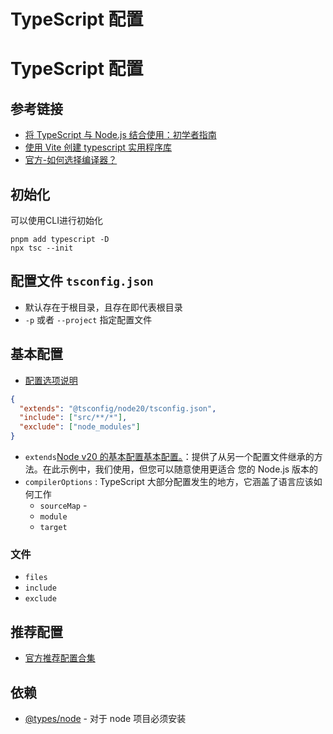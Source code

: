 # TypeScript 配置

# TypeScript 配置

## 参考链接

- [将 TypeScript 与 Node.js 结合使用：初学者指南](https://betterstack.com/community/guides/scaling-nodejs/nodejs-typescript/)
- [使用 Vite 创建 typescript 实用程序库](https://dev.to/vinomanick/create-a-typescript-utility-library-using-vite-916)
- [官方-如何选择编译器？](https://www.typescriptlang.org/docs/handbook/modules/guides/choosing-compiler-options.html#im-writing-a-library)

## 初始化

可以使用CLI进行初始化

```
pnpm add typescript -D
npx tsc --init
```

## 配置文件 `tsconfig.json`

- 默认存在于根目录，且存在即代表根目录
- `-p` 或者 `--project` 指定配置文件

## 基本配置

- [配置选项说明](https://www.typescriptlang.org/tsconfig/)

```json
{
  "extends": "@tsconfig/node20/tsconfig.json",
  "include": ["src/**/*"],
  "exclude": ["node_modules"]
}
```

- `extends`[Node v20 的基本配置](https://github.com/tsconfig/bases/blob/main/bases/node20.json)[基本配置。](https://www.typescriptlang.org/docs/handbook/tsconfig-json.html#tsconfig-bases)：提供了从另一个配置文件继承的方法。在此示例中，我们使用，但您可以随意使用更适合 您的 Node.js 版本的
- `compilerOptions` : TypeScript 大部分配置发生的地方，它涵盖了语言应该如何工作
    - `sourceMap` -
    - `module`
    - `target`

### 文件

- `files`
- `include`
- `exclude`

## 推荐配置

- [官方推荐配置合集](https://github.com/tsconfig/bases?tab=readme-ov-file#table-of-tsconfigs)

## 依赖

- [@types/node](https://www.npmjs.com/package/@types/node) - 对于 node 项目必须安装